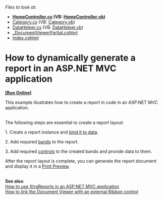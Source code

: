 <!-- default file list -->
*Files to look at*:

* **[HomeController.cs](./CS/E4714/Controllers/HomeController.cs) (VB: [HomeController.vb](./VB/E4714/Controllers/HomeController.vb))**
* [Category.cs](./CS/E4714/Models/Category.cs) (VB: [Category.vb](./VB/E4714/Models/Category.vb))
* [DataHelper.cs](./CS/E4714/Models/DataHelper.cs) (VB: [DataHelper.vb](./VB/E4714/Models/DataHelper.vb))
* [_DocumentViewerPartial.cshtml](./CS/E4714/Views/Home/_DocumentViewerPartial.cshtml)
* [Index.cshtml](./CS/E4714/Views/Home/Index.cshtml)
<!-- default file list end -->
# How to dynamically generate a report in an ASP.NET MVC application
<!-- run online -->
**[[Run Online]](https://codecentral.devexpress.com/e4714)**
<!-- run online end -->


<p>This example illustrates how to create a report in code in an ASP.NET MVC application.<br><br></p>
<p>The following steps are essential to create a report layout:</p>
<p>1. Create a report instance and <a href="https://documentation.devexpress.com/#XtraReports/CustomDocument15034">bind it to data</a>.</p>
<p>2. Add required <a href="https://documentation.devexpress.com/#XtraReports/CustomDocument2590">bands</a> to the report.</p>
<p>3. Add required <a href="https://documentation.devexpress.com/#XtraReports/CustomDocument2605">controls</a> to the created bands and provide data to them.</p>
<p>After the report layout is complete, you can generate the report document and display it in a <a href="https://documentation.devexpress.com/#AspNet/CustomDocument10007">Print Preview</a>.</p>
<p><br><strong>See also</strong>:<br><a href="https://www.devexpress.com/Support/Center/p/E3248">How to use XtraReports in an ASP.NET MVC application</a><br><a href="https://www.devexpress.com/Support/Center/p/T144065">How to link the Document Viewer with an external Ribbon control</a></p>

<br/>


